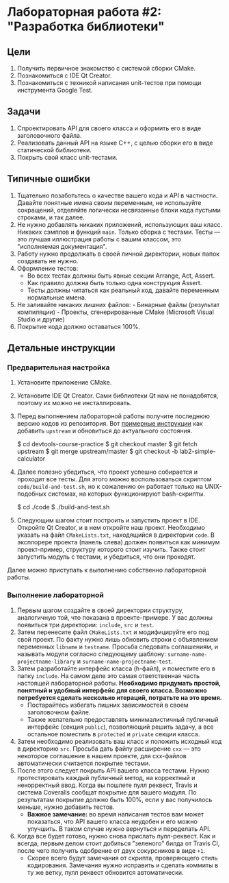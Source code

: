 # Лабораторная работа #2: "Разработка библиотеки"

## Цели

  1. Получить первичное знакомство с системой сборки CMake.
  1. Познакомиться с IDE Qt Creator.
  1. Познакомиться с техникой написания unit-тестов при помощи инструмента
     Google Test.

## Задачи

  1. Спроектировать API для своего класса и оформить его в виде заголовочного
     файла.
  1. Реализовать данный API на языке С++, с целью сборки его в виде статической
     библиотеки.
  1. Покрыть свой класс unit-тестами.

## Типичные ошибки

  1. Тщательно позаботьтесь о качестве вашего кода и API в частности. Давайте
     понятные имена своим переменным, не используйте сокращений, отделяйте
     логически несвязанные блоки кода пустыми строками, и так далее.
  1. Не нужно добавлять никаких приложений, использующих ваш класс. Никаких
     сэмплов и функций `main`. Только сборка с тестами. Тесты — это лучшая
     иллюстрация работы с вашим классом, это "исполняемая документация".
  1. Работу нужно продолжать в своей личной директории, новых папок создавать не
     нужно.
  1. Оформление тестов:
     - Во всех тестах должны быть явные секции Arrange, Act, Assert.
     - Как правило должна быть только одна конструкция Assert.
     - Тесты должны читаться как реальный код, давайте переменным нормальные
       имена.
  1. Не заливайте никаких лишних файлов:
    - Бинарные файлы (результат компиляции)
    - Проекты, сгенерированные CMake (Microsoft Visual Studio и другие)
  1. Покрытие кода должно оставаться 100%.

## Детальные инструкции

### Предварительная настройка

  1. Установите приложение CMake.
  1. Установите IDE Qt Creator. Сами библиотеки Qt нам не понадобятся,
     поэтому их можно не инсталлировать.
  1. Перед выполнением лабораторной работы получите последнюю версию кодов из
     репозитория. Вот [примерные инструкции][git-pull] как добавить `upstream` и
     обновиться до актуального состояния.

        $ cd devtools-course-practice
        $ git checkout master
        $ git fetch upstream
        $ git merge upstream/master
        $ git checkout -b lab2-simple-calculator

  1. Далее полезно убедиться, что проект успешно собирается и проходит все
     тесты. Для этого можно воспользоваться скриптом `code/build-and-test.sh`,
     но к сожалению он работает только на UNIX-подобных системах, на которых
     функционируют bash-скрипты.

        $ cd ./code
        $ ./build-and-test.sh

  1. Следующим шагом стоит построить и запустить проект в IDE. Откройте Qt
     Creator, и в нем откройте наш проект. Необходимо указать на файл
     `CMakeLists.txt`, находящийся в директории `code`. В эксплорере проекта
     (панель слева) должен появиться как минимум проект-пример, структуру
     которого стоит изучить. Также стоит запустить модуль с тестами, и
     убедиться, что они проходят.

Далее можно приступать к выполнению собственно лабораторной работы.

### Выполнение лабораторной

  1. Первым шагом создайте в своей директории структуру, аналогичную той, что
     показана в проекте-примере. У вас должны появиться три директории:
     `include`, `src` и `test`.
  1. Затем перенесите файл `CMakeLists.txt` и модифицируйте его под свой проект.
     По факту нужно лишь обновить строки с объявлением переменных `libname` и
     `testname`. Просьба следовать соглашениям, и называть модули согласно
     следующему шаблону: `surname-name-projectname-library` и
     `surname-name-projectname-test`.
  1. Затем разработайте интерфейс класса (h-файл), и поместите его в папку
     `include`. На самом деле это самая ответственная часть настоящей
     лабораторной работы. __Необходимо придумать простой, понятный и удобный
     интерфейс для своего класса. Возможно потребуется сделать несколько
     итераций, потратьте на это время.__
     - Постарайтесь избегать лишних зависимостей в своем заголовочном файле.
     - Также желательно предоставлять минималистичный публичный интерфейс
       (секция `public`), позволяющий решить задачу, а все остальное поместить в
       `protected` и `private` секции класса.
  1. Затем необходимо реализовать ваш класс и положить исходный код в директорию
     `src`. Просьба дать файлу расширение `cxx`  — это некоторое соглашение в
     нашем проекте, для cxx-файлов автоматически считается покрытие тестами.
  1. После этого следует покрыть API вашего класса тестами. Нужно протестировать
     каждый публичный метод, на корректный и некорректный ввод. Когда вы пошлете
     пулл реквест, Travis и система Coveralls сообщат покрытие для вашего
     модуля. По результатам покрытие должно быть 100%, если у вас получилось
     меньше, нужно добавить тестов.
     - __Важное замечание:__ во время написания тестов вам может показаться, что
       API вашего класса неудобен и его можно улучшить. В таком случае нужно
       вернуться и переделать API.
  1. Когда все будет готово, нужно снова прислать пулл-реквест. Как и всегда,
     первым делом стоит добиться "зеленого" билда от Travis CI, после чего
     получить одобрение от двух сокурсников в виде `+1`.
     - Скорее всего будут замечания от скрипта, проверяющего стиль кодирования.
       Замечания нужно исправить и сделать коммиты в ту же ветку, пулл реквест
       обновится автоматически.

<!-- LINKS -->

[git-pull]: https://groups.google.com/d/msg/devtools-course/V8rtlLrCXc4/k7vx6BxnqR4J
